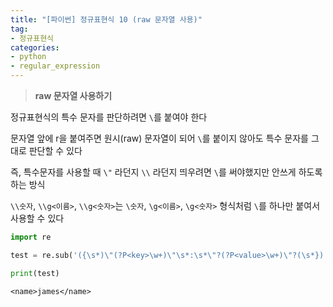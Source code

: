 ```yaml
---
title: "[파이썬] 정규표현식 10 (raw 문자열 사용)"
tag:
- 정규표현식
categories:
- python
- regular_expression
---
```


> **raw 문자열 사용하기**

정규표현식의 특수 문자를 판단하려면 `\`를 붙여야 한다

문자열 앞에 r을 붙여주면 원시(raw) 문자열이 되어 `\`를 붙이지 않아도 특수 문자를 그대로 판단할 수 있다

즉, 특수문자를 사용할 때 `\"` 라던지 `\\` 라던지 띄우려면 `\`를 써야했지만 안쓰게 하도록 하는 방식

`\\숫자`, `\\g<이름>`, `\\g<숫자>`는 `\숫자`, `\g<이름>`, `\g<숫자>` 형식처럼 `\`를 하나만 붙여서 사용할 수 있다

```python
import re

test = re.sub('({\s*)\"(?P<key>\w+)\"\s*:\s*\"?(?P<value>\w+)\"?(\s*})', r'<\g<2>>\g<3></\g<2>>', '{ "name" : "james" }')

print(test)
```

~~~
<name>james</name>
~~~
